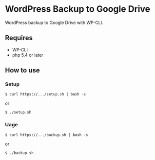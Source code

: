 # WordPress Backup to Google Drive

WordPress backup to Google Drive with WP-CLI. 

## Requires

* WP-CLI
* php 5.4 or later


## How to use

### Setup

```
$ curl https://.../setup.sh | bash -s
```

or

```
$ ./setup.sh
```



### Uage

```
$ curl https://.../backup.sh | bash -s
```

or

```
$ ./backup.sh
```